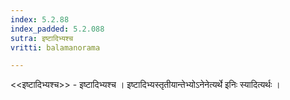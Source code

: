 ```yaml
---
index: 5.2.88
index_padded: 5.2.088
sutra: इष्टादिभ्यश्च
vritti: balamanorama

---
```

<<इष्टादिभ्यश्च>> - इष्टादिभ्यश्च । इष्टादिभ्यस्तृतीयान्तेभ्योऽनेनेत्यर्थे इनिः स्यादित्यर्थः । 